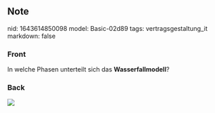 ## Note
nid: 1643614850098
model: Basic-02d89
tags: vertragsgestaltung_it
markdown: false

### Front
In welche Phasen unterteilt sich das <b>Wasserfallmodell</b>?

### Back
<img src="paste-6d7f30610e47b057e85b634f4efaf41dd3e11fc0.jpg">
